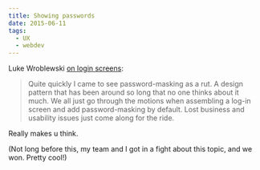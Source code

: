 ```yaml
---
title: Showing passwords
date: 2015-06-11
tags:
  - UX
  - webdev
---
```


Luke Wroblewski [on login screens](http://www.lukew.com/ff/entry.asp?1941):

> Quite quickly I came to see password-masking as a rut. A design pattern that has been around so long that no one thinks about it much. We all just go through the motions when assembling a log-in screen and add password-masking by default. Lost business and usability issues just come along for the ride.

Really makes u think.

(Not long before this, my team and I got in a fight about this topic, and we won. Pretty cool!)
